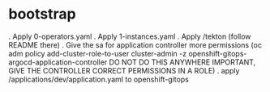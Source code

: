 # bootstrap

. Apply 0-operators.yaml
. Apply 1-instances.yaml
. Apply /tekton (follow README there)
. Give the sa for application controller more permissions (oc adm policy add-cluster-role-to-user cluster-admin -z openshift-gitops-argocd-application-controller DO NOT DO THIS ANYWHERE IMPORTANT, GIVE THE CONTROLLER CORRECT PERMISSIONS IN A ROLE)
. apply /applications/dev/application.yaml to openshift-gitops